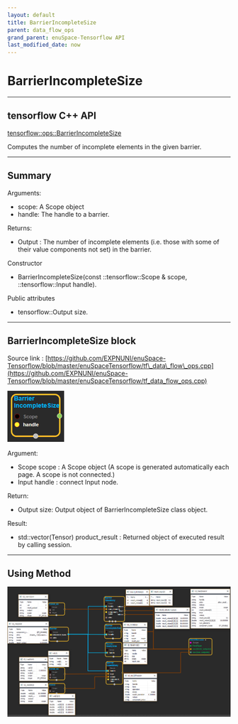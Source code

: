 ```yaml
--- 
layout: default 
title: BarrierIncompleteSize 
parent: data_flow_ops 
grand_parent: enuSpace-Tensorflow API 
last_modified_date: now 
--- 
```


# BarrierIncompleteSize

---

## tensorflow C++ API

[tensorflow::ops::BarrierIncompleteSize](https://www.tensorflow.org/api_docs/cc/class/tensorflow/ops/barrier-incomplete-size)

Computes the number of incomplete elements in the given barrier.

---

## Summary

Arguments:

* scope: A Scope object
* handle: The handle to a barrier.

Returns:

* Output : The number of incomplete elements \(i.e. those with some of their value components not set\) in the barrier.

Constructor

* BarrierIncompleteSize\(const ::tensorflow::Scope & scope, ::tensorflow::Input handle\).

Public attributes

* tensorflow::Output size.

---

## BarrierIncompleteSize block

Source link : [https://github.com/EXPNUNI/enuSpace-Tensorflow/blob/master/enuSpaceTensorflow/tf\_data\_flow\_ops.cpp](https://github.com/EXPNUNI/enuSpace-Tensorflow/blob/master/enuSpaceTensorflow/tf_data_flow_ops.cpp)

![](./assets/dataflow_BarrierIncompleteSize_Symbol.png)

Argument:

* Scope scope : A Scope object \(A scope is generated automatically each page. A scope is not connected.\)
* Input handle : connect Input node.

Return:

* Output  size: Output object of BarrierIncompleteSize class object.

Result:

* std::vector\(Tensor\) product\_result : Returned object of executed result by calling session.

---

## Using Method

![](./assets/dataflow_BarrierIncompleteSize_Method.png)

